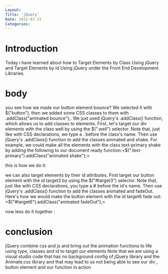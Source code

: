 ```yaml
---
Layout:
Title: 'jQuery'
Date: 2022-03-31
Categories:
---
```


# Introduction

Today i have learned about how to Target Elements by Class Using jQuery
and Target Elements by id Using jQuery under 
the Front End Development Libraries.

# body

you see how we made our button element bounce? We selected it with $("button"), then we added some CSS classes to them with .addClass("animated bounce");.
We just used jQuery's .addClass() function, which allows us to add classes to elements.
First, let's target our div elements with the class well by using the $(".well") selector.
Note that, just like with CSS declarations, we type a . before the class's name.
Then use jQuery's .addClass() function to add the classes animated and shake.
For example, we could make all the elements with the class text-primary shake by adding the following to our document ready function:<$(".text-primary").addClass("animated shake");>

this is how we do it:
<script>
  $(document).ready(function() {
    $(".well").addClass("animated shake");
  });
</script>

we can also target elements by their id attributes.
First target our button element with the id target3 by using the $("#target3") selector.
Note that, just like with CSS declarations, you type a # before the id's name.
Then use jQuery's .addClass() function to add the classes animated and fadeOut.
Here's how we would make the button element with the id target6 fade out: 
<$("#target6").addClass("animated fadeOut");>

now less do it together :
<script>
  $(document).ready(function() {
    $("#target3").addClass("animated fadeOut");
  });
</script>

# conclusion
jQuery combine css and js and bring out the animation functions to life using type, classes and id to 
target our elements
Note that we are using a visual studio code that has no background config of jQuery library and
the Animate.css library and that may lead to us not being able to see our div , button element and our function
in action
